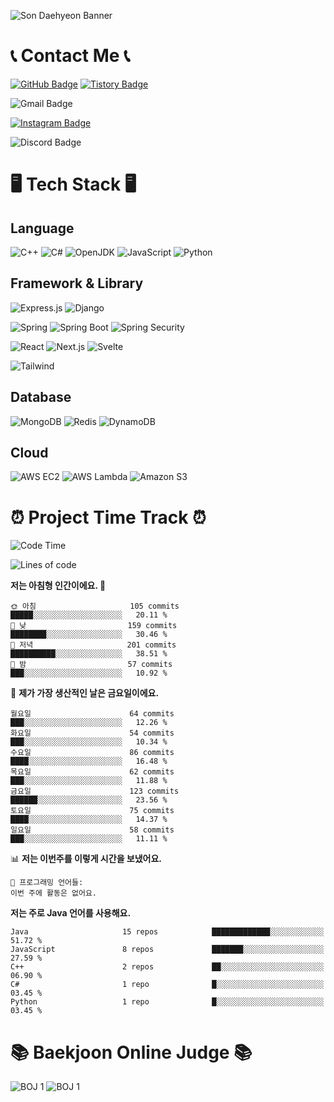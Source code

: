 ![Son Daehyeon Banner](https://capsule-render.vercel.app/api?type=waving&color=0:654ea3,100:eaafc8&height=250&animation=fadeIn&text=Son%20Daehyeon&fontSize=56&fontAlignY=35&fontColor=ffffff)

# 📞 Contact Me 📞

[![GitHub Badge](https://img.shields.io/badge/son--daehyeon-000000?style=for-the-badge&logo=github&logoColor=white)](https://github.com/son-daehyeon)
[![Tistory Badge](https://img.shields.io/badge/sondaehyeon-000000?style=for-the-badge&logo=tistory&logoColor=white)](https://sondaehyeon.tistory.com)

![Gmail Badge](https://img.shields.io/badge/sondaehyeon01@gmail.com-D14836?style=for-the-badge&logo=gmail&logoColor=white)

[![Instagram Badge](https://img.shields.io/badge/son.__.daehyeon-E4405F?style=for-the-badge&logo=instagram&logoColor=white)](https://www.instagram.com/son._.daehyeon/)

![Discord Badge](https://img.shields.io/badge/son__daehyoen-5865F2?style=for-the-badge&logo=discord&logoColor=white)

# 🖥️ Tech Stack 🖥️

## Language

![C++](https://img.shields.io/badge/C++-00599C?style=for-the-badge&logo=c%2B%2B&logoColor=white)
![C#](https://img.shields.io/badge/C%23-512BD4?style=for-the-badge&logo=csharp&logoColor=white)
![OpenJDK](https://img.shields.io/badge/OpenJDK-ED8B00?style=for-the-badge&logo=openjdk&logoColor=white)
![JavaScript](https://img.shields.io/badge/JavaScript-323330?style=for-the-badge&logo=javascript&logoColor=F7DF1E)
![Python](https://img.shields.io/badge/Python-FFD43B?style=for-the-badge&logo=python&logoColor=blue)

## Framework & Library

![Express.js](https://img.shields.io/badge/Express.js-000000?style=for-the-badge&logo=express&logoColor=white)
![Django](https://img.shields.io/badge/Djange-092E20?style=for-the-badge&logo=django&logoColor=white)

![Spring](https://img.shields.io/badge/Spring-6DB33F?style=for-the-badge&logo=spring&logoColor=white)
![Spring Boot](https://img.shields.io/badge/Spring_Boot-F2F4F9?style=for-the-badge&logo=spring-boot)
![Spring Security](https://img.shields.io/badge/Spring_Security-F2F4F9?style=for-the-badge&logo=springsecurity)
 
![React](https://img.shields.io/badge/React-20232A?style=for-the-badge&logo=react&logoColor=61DAFB)
![Next.js](https://img.shields.io/badge/Next.js-000000?style=for-the-badge&logo=next.js&logoColor=white)
![Svelte](https://img.shields.io/badge/Svelte-FF3E00?style=for-the-badge&logo=svelte&logoColor=white)

![Tailwind](https://img.shields.io/badge/Tailwind-06B6D4?style=for-the-badge&logo=tailwindcss&logoColor=white)

## Database
![MongoDB](https://img.shields.io/badge/MongoDB-4EA94B?style=for-the-badge&logo=mongodb&logoColor=white)
![Redis](https://img.shields.io/badge/Redis-DC382D?style=for-the-badge&logo=redis&logoColor=white)
![DynamoDB](https://img.shields.io/badge/Amazon%20Dynamo%20DB-4053D6?style=for-the-badge&logo=amazon%20dynamodb&logoColor=white)

## Cloud
![AWS EC2](https://img.shields.io/badge/AWS%20EC2-FF9900?style=for-the-badge&logo=amazon%20ec2&logoColor=white)
![AWS Lambda](https://img.shields.io/badge/AWS%20Lambda-FF9900?style=for-the-badge&logo=aws%20lambda&logoColor=white)
![Amazon S3](https://img.shields.io/badge/Amazon%20S3-569A31?style=for-the-badge&logo=amazon%20s3&logoColor=white)

# ⏰ Project Time Track ⏰
<!--START_SECTION:waka-->
![Code Time](http://img.shields.io/badge/Code%20Time-206%20hrs%204%20mins-blue)

![Lines of code](https://img.shields.io/badge/%EC%A0%80%EB%8A%94%20%EC%97%AC%ED%83%9C%EA%B9%8C%EC%A7%80%20-337.0%20thousand%20%EC%A4%84%EC%9D%98%20%EC%BD%94%EB%93%9C%EB%A5%BC%20%EC%9E%91%EC%84%B1%ED%96%88%EC%96%B4%EC%9A%94.-blue)

**저는 아침형 인간이에요. 🐤** 

```text
🌞 아침                     105 commits         █████░░░░░░░░░░░░░░░░░░░░   20.11 % 
🌆 낮　                     159 commits         ████████░░░░░░░░░░░░░░░░░   30.46 % 
🌃 저녁                     201 commits         ██████████░░░░░░░░░░░░░░░   38.51 % 
🌙 밤　                     57 commits          ███░░░░░░░░░░░░░░░░░░░░░░   10.92 % 
```
📅 **제가 가장 생산적인 날은 금요일이에요.** 

```text
월요일                      64 commits          ███░░░░░░░░░░░░░░░░░░░░░░   12.26 % 
화요일                      54 commits          ███░░░░░░░░░░░░░░░░░░░░░░   10.34 % 
수요일                      86 commits          ████░░░░░░░░░░░░░░░░░░░░░   16.48 % 
목요일                      62 commits          ███░░░░░░░░░░░░░░░░░░░░░░   11.88 % 
금요일                      123 commits         ██████░░░░░░░░░░░░░░░░░░░   23.56 % 
토요일                      75 commits          ████░░░░░░░░░░░░░░░░░░░░░   14.37 % 
일요일                      58 commits          ███░░░░░░░░░░░░░░░░░░░░░░   11.11 % 
```


📊 **저는 이번주를 이렇게 시간을 보냈어요.** 

```text
💬 프로그래밍 언어들: 
이번 주에 활동은 없어요.
```

**저는 주로 Java 언어를 사용해요.** 

```text
Java                     15 repos            █████████████░░░░░░░░░░░░   51.72 % 
JavaScript               8 repos             ███████░░░░░░░░░░░░░░░░░░   27.59 % 
C++                      2 repos             ██░░░░░░░░░░░░░░░░░░░░░░░   06.90 % 
C#                       1 repo              █░░░░░░░░░░░░░░░░░░░░░░░░   03.45 % 
Python                   1 repo              █░░░░░░░░░░░░░░░░░░░░░░░░   03.45 % 
```




<!--END_SECTION:waka-->

# 📚 Baekjoon Online Judge 📚
![BOJ 1](https://mazandi.herokuapp.com/api?handle=sondaehyeon01)
![BOJ 1](https://mazandi.herokuapp.com/api?handle=kmu_daehyeon)
